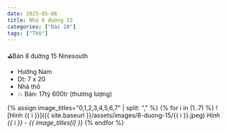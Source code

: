 ```yaml
---
date: 2025-05-06
title: Nhà 8 đường 15
categories: ["Dài 20"]
tags: ["Thô"] 
---
```


⛳️Bán 8 đường 15 Ninesouth
- Hướng Nam
- Dt: 7 x 20
- Nhà thô
- 💥 Bán: 17tỷ 600tr (thương lượng)



{% assign image_titles="0,1,2,3,4,5,6,7" | split: "," %}
{% for i in (1..7) %}
![Hinh {{ i }}]({{ site.baseurl }}/assets/images/8-duong-15/{{ i }}.jpeg)
_Hinh {{ i }} - {{ image_titles[i] }}_
{% endfor %}
